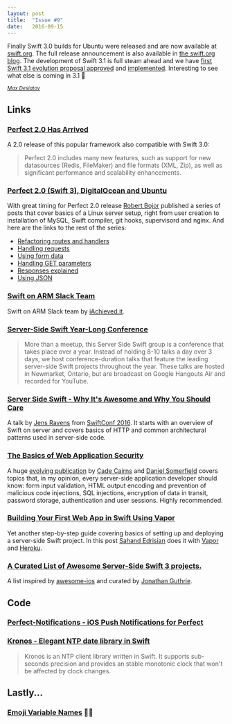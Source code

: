 ```yaml
---
layout: post
title:  "Issue #9"
date:   2016-09-15
---
```


Finally Swift 3.0 builds for Ubuntu were released and are now available at
[swift.org](https://swift.org/download/#previews). The full release
announcement is also available in [the swift.org blog](https://swift.org/blog/swift-3-0-released/).
The development of Swift 3.1 is full steam ahead and we have
[first Swift 3.1 evolution proposal approved](https://github.com/apple/swift-evolution/pull/522/files)
and [implemented](https://github.com/apple/swift/commit/65284a581afb510f873f69a41af7d1d006e11183#diff-4ac32a78649ca5bdd8e0ba38b7006a1e).
Interesting to see what else is coming in 3.1 🤔

[<small><i>Max Desiatov</i></small>](https://twitter.com/maxdesiatov)

## Links

### [Perfect 2.0 Has Arrived](http://perfect.org/perfect-2-0.html)

A 2.0 release of this popular framework also compatible with Swift 3.0:

> Perfect 2.0 includes many new features, such as support for new datasources
(Redis, FileMaker) and file formats (XML, Zip), as well as significant performance
and scalability enhancements.

### [Perfect 2.0 (Swift 3), DigitalOcean and Ubuntu](http://blog.robertbojor.com/perfect-2-0-swift-3-ubuntu-and-digital-ocean/)

With great timing for Perfect 2.0 release [Robert Bojor](https://twitter.com/robert_bojor)
published a series of posts that cover basics of a Linux server setup, right
from user creation to installation of MySQL, Swift compiler, git hooks,
supervisord and nginx. And here are the links to the rest of the series:

- [Refactoring routes and handlers](http://blog.robertbojor.com/refactoring-routes-perfect-2-boilerplace-app/)
- [Handling requests](http://blog.robertbojor.com/perfect-server-side-swift-handling-requests/)
- [Using form data](http://blog.robertbojor.com/perfect-server-side-swift-using-form-data/)
- [Handling GET parameters](http://blog.robertbojor.com/perfect-server-side-swift-handling-get-parameters/)
- [Responses explained](http://blog.robertbojor.com/perfect-server-side-swift-responses-explained/)
- [Using JSON](http://blog.robertbojor.com/perfect-server-side-swift-using-json/)

### [Swift on ARM Slack Team](http://dev.iachieved.it/swift-arm/)

Swift on ARM Slack team by [iAchieved.it](https://twitter.com/iachievedit).

### [Server-Side Swift Year-Long Conference](https://www.meetup.com/Server-Side-Swift-Meetup/)

> More than a meetup, this Server Side Swift group is a conference that takes place over a year.  Instead of holding 8-10 talks a day over 3 days, we host conference-duration talks that feature the leading server-side Swift projects throughout the year.  These talks are hosted in Newmarket, Ontario, but are broadcast on Google Hangouts Air and recorded for YouTube.

### [Server Side Swift - Why It's Awesome and Why You Should Care](https://www.slideshare.net/mobile/jensravens/server-side-swift-65883901)

A talk by [Jens Ravens](https://twitter.com/JensRavens) from [SwiftConf 2016](https://swiftconf.com/).
It starts with an overview of Swift on server and covers basics of HTTP and
common architectural patterns used in server-side code.

### [The Basics of Web Application Security](http://martinfowler.com/articles/web-security-basics.html)

A huge [evolving publication](http://martinfowler.com/bliki/EvolvingPublication.html)
by [Cade Cairns](https://github.com/cairnsc) and [Daniel Somerfield](https://github.com/danielsomerfield)
covers topics that, in my opinion, every server-side application developer
should know: form input validation,
HTML output encoding and prevention of malicious code injections,
SQL injections, encryption of data in transit, password storage, authentication
and user sessions. Highly recommended.

### [Building Your First Web App in Swift Using Vapor](http://www.appcoda.com/server-side-swift-vapor/)

Yet another step-by-step guide covering basics of setting up and deploying a
server-side Swift project.
In this post [Sahand Edrisian](https://twitter.com/SahandEdrisian) does it with
[Vapor](http://vapor.codes) and [Heroku](https://www.heroku.com).

### [A Curated List of Awesome Server-Side Swift 3 projects.](https://github.com/Awesome-Server-Side-Swift/TheList)

A list inspired by [awesome-ios](https://github.com/vsouza/awesome-ios) and
curated by [Jonathan Guthrie](https://twitter.com/iamjono).

## Code

### [Perfect-Notifications - iOS Push Notifications for Perfect](https://github.com/PerfectlySoft/Perfect-Notifications)

### [Kronos - Elegant NTP date library in Swift](https://github.com/lyft/Kronos)

> Kronos is an NTP client library written in Swift. It supports sub-seconds precision and provides an stable monotonic clock that won't be affected by clock changes.

## Lastly...

### [Emoji Variable Names](https://twitter.com/ThePracticalDev/status/774495112827138048) 🐶🐮
